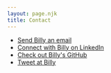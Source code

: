 ```yaml
---
layout: page.njk
title: Contact
---
```


- [Send Billy an email](mailto:billy@billybunn.com?subject=Inquiry%20from%20billybunn.io)
- [Connect with Billy on LinkedIn](https://www.linkedin.com/in/billybunn/)
- [Check out Billy's GitHub](https://github.com/billybunn)
- [Tweet at Billy](https://twitter.com/billybunn)
